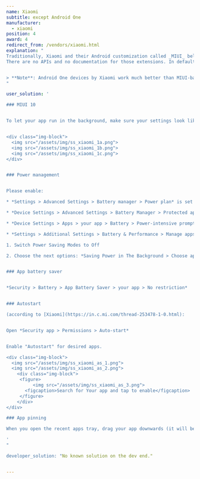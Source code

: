 ```yaml
---
name: Xiaomi
subtitle: except Android One
manufacturer:
  - xiaomi
position: 4
award: 4
redirect_from: /vendors/xiaomi.html
explanation: "
Traditionally, Xiaomi and their Android customization called _MIUI_ belongs in the most troubled group on the market with respect to non-standard background process limitations and non-standard permissions.
There are no APIs and no documentation for those extensions. In default settings, background processing simply does not work right and apps using them will break.


> **Note**: Android One devices by Xiaomi work much better than MIUI-based devices. So, if you like Xiaomi, we definitely recommend looking for their Android One offering.
"

user_solution: '

### MIUI 10


To let your app run in the background, make sure your settings look like the following (here for example is Sleep as Android):


<div class="img-block">
  <img src="/assets/img/ss_xiaomi_1a.png">
  <img src="/assets/img/ss_xiaomi_1b.png">
  <img src="/assets/img/ss_xiaomi_1c.png">
</div>


### Power management


Please enable:

* *Settings > Advanced Settings > Battery manager > Power plan* is set to Performance

* *Device Settings > Advanced Settings > Battery Manager > Protected apps* – your app needs to be Protected

* *Device Settings > Apps > your app > Battery > Power-intensive prompt* and *Keep running after screen off*

* *Settings > Additional Settings > Battery & Performance > Manage apps’ battery usage* and here:

1. Switch Power Saving Modes to Off

2. Choose the next options: *Saving Power in The Background > Choose apps > select your app > Background Settings > No restrictions*


### App battery saver


*Security > Battery > App Battery Saver > your app > No restriction*


### Autostart

(according to [Xiaomi](https://in.c.mi.com/thread-253478-1-0.html):


Open *Security app > Permissions > Auto-start*


Enable "Autostart" for desired apps.

<div class="img-block">
  <img src="/assets/img/ss_xiaomi_as_1.png">
  <img src="/assets/img/ss_xiaomi_as_2.png">
    <div class="img-block">
     <figure>
          <img src="/assets/img/ss_xiaomi_as_3.png">
       <figcaption>Search for Your app and tap to enable</figcaption>
     </figure>
    </div>
</div>    

### App pinning

When you open the recent apps tray, drag your app downwards (it will be locked). So, even if you clear recent apps, it will not clear them from the background. Drag downwards again to clear your app from the background.

'
"

developer_solution: "No known solution on the dev end."


---
```

